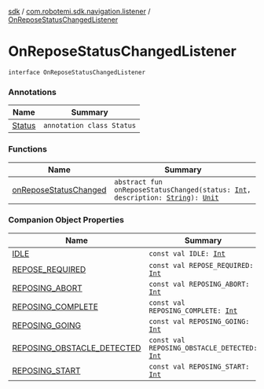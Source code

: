 [sdk](../../index.md) / [com.robotemi.sdk.navigation.listener](../index.md) / [OnReposeStatusChangedListener](./index.md)

# OnReposeStatusChangedListener

`interface OnReposeStatusChangedListener`

### Annotations

| Name | Summary |
|---|---|
| [Status](-status/index.md) | `annotation class Status` |

### Functions

| Name | Summary |
|---|---|
| [onReposeStatusChanged](on-repose-status-changed.md) | `abstract fun onReposeStatusChanged(status: `[`Int`](https://kotlinlang.org/api/latest/jvm/stdlib/kotlin/-int/index.html)`, description: `[`String`](https://kotlinlang.org/api/latest/jvm/stdlib/kotlin/-string/index.html)`): `[`Unit`](https://kotlinlang.org/api/latest/jvm/stdlib/kotlin/-unit/index.html) |

### Companion Object Properties

| Name | Summary |
|---|---|
| [IDLE](-i-d-l-e.md) | `const val IDLE: `[`Int`](https://kotlinlang.org/api/latest/jvm/stdlib/kotlin/-int/index.html) |
| [REPOSE_REQUIRED](-r-e-p-o-s-e_-r-e-q-u-i-r-e-d.md) | `const val REPOSE_REQUIRED: `[`Int`](https://kotlinlang.org/api/latest/jvm/stdlib/kotlin/-int/index.html) |
| [REPOSING_ABORT](-r-e-p-o-s-i-n-g_-a-b-o-r-t.md) | `const val REPOSING_ABORT: `[`Int`](https://kotlinlang.org/api/latest/jvm/stdlib/kotlin/-int/index.html) |
| [REPOSING_COMPLETE](-r-e-p-o-s-i-n-g_-c-o-m-p-l-e-t-e.md) | `const val REPOSING_COMPLETE: `[`Int`](https://kotlinlang.org/api/latest/jvm/stdlib/kotlin/-int/index.html) |
| [REPOSING_GOING](-r-e-p-o-s-i-n-g_-g-o-i-n-g.md) | `const val REPOSING_GOING: `[`Int`](https://kotlinlang.org/api/latest/jvm/stdlib/kotlin/-int/index.html) |
| [REPOSING_OBSTACLE_DETECTED](-r-e-p-o-s-i-n-g_-o-b-s-t-a-c-l-e_-d-e-t-e-c-t-e-d.md) | `const val REPOSING_OBSTACLE_DETECTED: `[`Int`](https://kotlinlang.org/api/latest/jvm/stdlib/kotlin/-int/index.html) |
| [REPOSING_START](-r-e-p-o-s-i-n-g_-s-t-a-r-t.md) | `const val REPOSING_START: `[`Int`](https://kotlinlang.org/api/latest/jvm/stdlib/kotlin/-int/index.html) |
